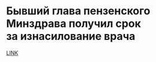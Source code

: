 # Бывший глава пензенского Минздрава получил срок за изнасилование врача



[LINK](https://varlamov.ru/3904408.html)